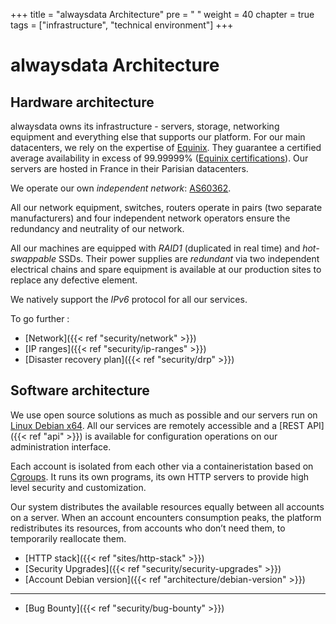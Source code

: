 +++
title = "alwaysdata Architecture"
pre = "<i class='fas fa-fw fa-atom'></i> "
weight = 40
chapter = true
tags = ["infrastructure", "technical environment"]
+++
# alwaysdata Architecture

## Hardware architecture

alwaysdata owns its infrastructure - servers, storage, networking equipment and everything else that supports our platform. For our main datacenters, we rely on the expertise of [Equinix](https://www.equinix.com/). They guarantee a certified average availability in excess of 99.99999% ([Equinix certifications](https://www.equinix.co.uk/data-centers/design/standards-compliance)). Our servers are hosted in France in their Parisian datacenters.

We operate our own *independent network*: [AS60362](http://as60362.net/).

All our network equipment, switches, routers operate in pairs (two separate manufacturers) and four independent network operators ensure the redundancy and neutrality of our network.

All our machines are equipped with *RAID1* (duplicated in real time) and *hot-swappable* SSDs. Their power supplies are *redundant* via two independent electrical chains and spare equipment is available at our production sites to replace any defective element.

We natively support the *IPv6* protocol for all our services.

To go further :
- [Network]({{< ref "security/network" >}})
- [IP ranges]({{< ref "security/ip-ranges" >}})
- [Disaster recovery plan]({{< ref "security/drp" >}})

## Software architecture

We use open source solutions as much as possible and our servers run on [Linux Debian x64](https://www.debian.org/). All our services are remotely accessible and a [REST API]({{< ref "api" >}}) is available for configuration operations on our administration interface.

Each account is isolated from each other via a containeristation based on [Cgroups](https://en.wikipedia.org/wiki/Cgroups). It runs its own programs, its own HTTP servers to provide high level security and customization.

Our system distributes the available resources equally between all accounts on a server. When an account encounters consumption peaks, the platform redistributes its resources, from accounts who don’t need them, to temporarily reallocate them.

- [HTTP stack]({{< ref "sites/http-stack" >}})
- [Security Upgrades]({{< ref "security/security-upgrades" >}})
- [Account Debian version]({{< ref "architecture/debian-version" >}})

---
- [Bug Bounty]({{< ref "security/bug-bounty" >}})
